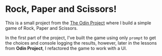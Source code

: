 # Rock, Paper and Scissors!

This is a small project from the [The Odin Project](https://www.theodinproject.com) where I build a simple game of
Rock, Paper and Scissors.

In the first part of the project, I've built the game using only `prompt` to get the choices and console logging the results, however,
later in the lessons from **Odin Project**, I refactored the game to work with a UI.